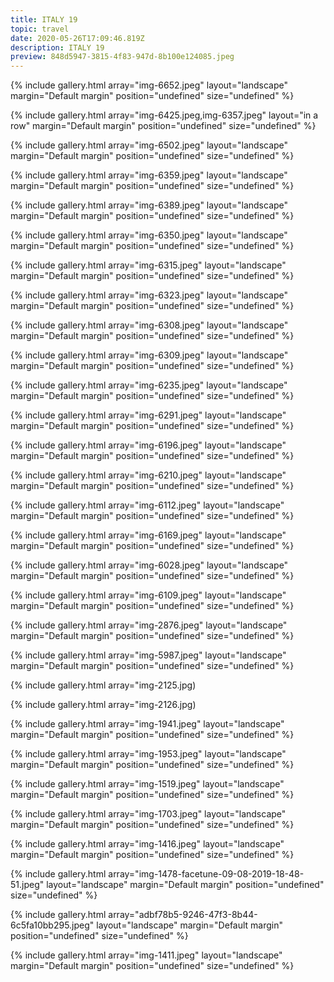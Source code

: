 ```yaml
---
title: ITALY 19
topic: travel
date: 2020-05-26T17:09:46.819Z
description: ITALY 19
preview: 848d5947-3815-4f83-947d-8b100e124085.jpeg
---
```


{% include gallery.html array="img-6652.jpeg" layout="landscape" margin="Default margin" position="undefined" size="undefined" %}

{% include gallery.html array="img-6425.jpeg,img-6357.jpeg" layout="in a row" margin="Default margin" position="undefined" size="undefined" %}

{% include gallery.html array="img-6502.jpeg" layout="landscape" margin="Default margin" position="undefined" size="undefined" %}

{% include gallery.html array="img-6359.jpeg" layout="landscape" margin="Default margin" position="undefined" size="undefined" %}

{% include gallery.html array="img-6389.jpeg" layout="landscape" margin="Default margin" position="undefined" size="undefined" %}

{% include gallery.html array="img-6350.jpeg" layout="landscape" margin="Default margin" position="undefined" size="undefined" %}


{% include gallery.html array="img-6315.jpeg" layout="landscape" margin="Default margin" position="undefined" size="undefined" %}

{% include gallery.html array="img-6323.jpeg" layout="landscape" margin="Default margin" position="undefined" size="undefined" %}

{% include gallery.html array="img-6308.jpeg" layout="landscape" margin="Default margin" position="undefined" size="undefined" %}

{% include gallery.html array="img-6309.jpeg" layout="landscape" margin="Default margin" position="undefined" size="undefined" %}

{% include gallery.html array="img-6235.jpeg" layout="landscape" margin="Default margin" position="undefined" size="undefined" %}

{% include gallery.html array="img-6291.jpeg" layout="landscape" margin="Default margin" position="undefined" size="undefined" %}

{% include gallery.html array="img-6196.jpeg" layout="landscape" margin="Default margin" position="undefined" size="undefined" %}

{% include gallery.html array="img-6210.jpeg" layout="landscape" margin="Default margin" position="undefined" size="undefined" %}

{% include gallery.html array="img-6112.jpeg" layout="landscape" margin="Default margin" position="undefined" size="undefined" %}

{% include gallery.html array="img-6169.jpeg" layout="landscape" margin="Default margin" position="undefined" size="undefined" %}

{% include gallery.html array="img-6028.jpeg" layout="landscape" margin="Default margin" position="undefined" size="undefined" %}

{% include gallery.html array="img-6109.jpeg" layout="landscape" margin="Default margin" position="undefined" size="undefined" %}

{% include gallery.html array="img-2876.jpeg" layout="landscape" margin="Default margin" position="undefined" size="undefined" %}

{% include gallery.html array="img-5987.jpeg" layout="landscape" margin="Default margin" position="undefined" size="undefined" %}

{% include gallery.html array="img-2125.jpg)

{% include gallery.html array="img-2126.jpg)

{% include gallery.html array="img-1941.jpeg" layout="landscape" margin="Default margin" position="undefined" size="undefined" %}

{% include gallery.html array="img-1953.jpeg" layout="landscape" margin="Default margin" position="undefined" size="undefined" %}

{% include gallery.html array="img-1519.jpeg" layout="landscape" margin="Default margin" position="undefined" size="undefined" %}

{% include gallery.html array="img-1703.jpeg" layout="landscape" margin="Default margin" position="undefined" size="undefined" %}

{% include gallery.html array="img-1416.jpeg" layout="landscape" margin="Default margin" position="undefined" size="undefined" %}

{% include gallery.html array="img-1478-facetune-09-08-2019-18-48-51.jpeg" layout="landscape" margin="Default margin" position="undefined" size="undefined" %}

{% include gallery.html array="adbf78b5-9246-47f3-8b44-6c5fa10bb295.jpeg" layout="landscape" margin="Default margin" position="undefined" size="undefined" %}

{% include gallery.html array="img-1411.jpeg" layout="landscape" margin="Default margin" position="undefined" size="undefined" %}
